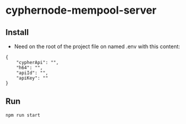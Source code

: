 
# cyphernode-mempool-server

## Install

- Need on the root of the project file on named .env with this content:
``` 
{
    "cypherApi": "",
    "h64": "",
    "apiId": "",
    "apiKey": ""
}
```

## Run

```npm run start```
